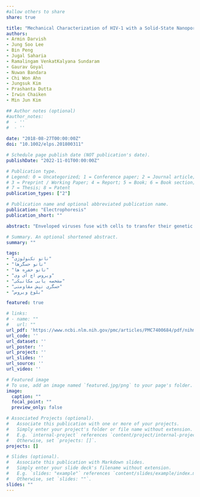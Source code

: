 ```yaml
---
#allow others to share
share: true

title: "Mechanical Characterization of HIV-1 with a Solid-State Nanopore Sensor"
authors:
- Armin Darvish
- Jung Soo Lee
- Bin Peng
- Jugal Saharia
- Ramalingam VenkatKalyana Sundaram
- Gaurav Goyal
- Nuwan Bandara
- Chi Won Ahn
- Jungsuk Kim
- Prashanta Dutta
- Irwin Chaiken
- Min Jun Kim

## Author notes (optional)
#author_notes:
#  - ''
#  - ''
  
date: "2018-08-27T00:00:00Z"
doi: "10.1002/elps.201800311"

# Schedule page publish date (NOT publication's date).
publishDate: "2022-11-01T00:00:00Z"

# Publication type.
# Legend: 0 = Uncategorized; 1 = Conference paper; 2 = Journal article;
# 3 = Preprint / Working Paper; 4 = Report; 5 = Book; 6 = Book section;
# 7 = Thesis; 8 = Patent
publication_types: ["2"]

# Publication name and optional abbreviated publication name.
publication: "Electrophoresis"
publication_short: ""

abstract: "Enveloped viruses fuse with cells to transfer their genetic materials and infect the host cell. Fusion requires deformation of both viral and cellular membranes. Since the rigidity of viral membrane is a key factor in their infectivity, studying the rigidity of viral particles is of great significance in understating viral infection. In this paper, a nanopore is used as a single molecule sensor to characterize the deformation of pseudo-type human immunodeficiency virus type 1 at sub-micron scale. Non-infective immature viruses were found to be more rigid than infective mature viruses. In addition, the effects of cholesterol and membrane proteins on the mechanical properties of mature viruses were investigated by chemically modifying the membranes. Furthermore, the deformability of single virus particles was analyzed through a recapturing technique, where the same virus was analyzed twice. The findings demonstrate the ability of nanopore resistive pulse sensing to characterize the deformation of a single virus as opposed to average ensemble measurements."

# Summary. An optional shortened abstract.
summary: ""

tags:
- "نانو تکنولوژی"
- "نانو حسگرها"
- "نانو حفره ها"
- "ویروس اچ آی وی"
- "مشخصه یابی مکانیکی"
- "حسگری تپش مقاومتی"
- "بلوغ ویروس"

featured: true

# links:
# - name: ""
#   url: ""
url_pdf: 'https://www.ncbi.nlm.nih.gov/pmc/articles/PMC7400684/pdf/nihms-1607106.pdf'
url_code: ''
url_dataset: ''
url_poster: ''
url_project: ''
url_slides: ''
url_source: ''
url_video: ''

# Featured image
# To use, add an image named `featured.jpg/png` to your page's folder. 
image:
  caption: ""
  focal_point: ""
  preview_only: false

# Associated Projects (optional).
#   Associate this publication with one or more of your projects.
#   Simply enter your project's folder or file name without extension.
#   E.g. `internal-project` references `content/project/internal-project/index.md`.
#   Otherwise, set `projects: []`.
projects: []

# Slides (optional).
#   Associate this publication with Markdown slides.
#   Simply enter your slide deck's filename without extension.
#   E.g. `slides: "example"` references `content/slides/example/index.md`.
#   Otherwise, set `slides: ""`.
slides: ""
---
```

